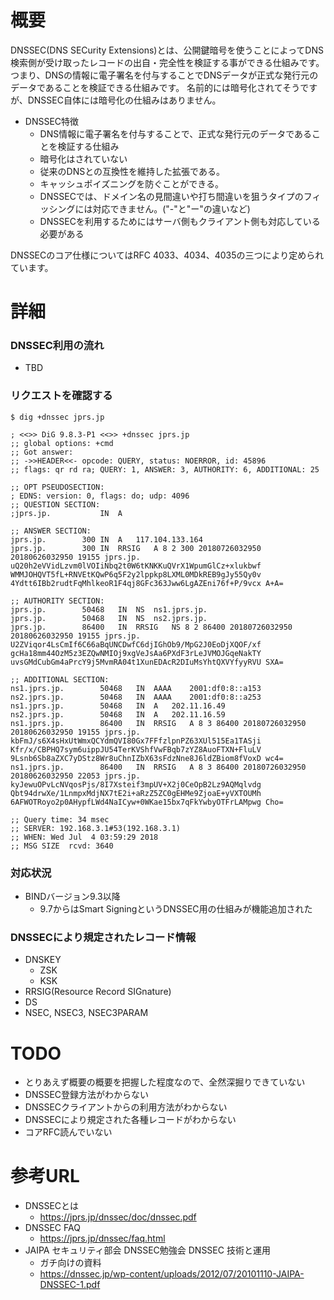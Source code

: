 # 概要
DNSSEC(DNS SECurity Extensions)とは、公開鍵暗号を使うことによってDNS検索側が受け取ったレコードの出自・完全性を検証する事ができる仕組みです。
つまり、DNSの情報に電子署名を付与することでDNSデータが正式な発行元のデータであることを検証できる仕組みです。
名前的には暗号化されてそうですが、DNSSEC自体には暗号化の仕組みはありません。


- DNSSEC特徴
  - DNS情報に電子署名を付与することで、正式な発行元のデータであることを検証する仕組み
  - 暗号化はされていない
  - 従来のDNSとの互換性を維持した拡張である。
  - キャッシュポイズニングを防ぐことができる。
  - DNSSECでは、ドメイン名の見間違いや打ち間違いを狙うタイプのフィッシングには対応できません。("-"と"ー"の違いなど)
  - DNSSECを利用するためにはサーバ側もクライアント側も対応している必要がある


DNSSECのコア仕様についてはRFC 4033、4034、4035の三つにより定められています。

# 詳細

### DNSSEC利用の流れ
- TBD


### リクエストを確認する
```
$ dig +dnssec jprs.jp

; <<>> DiG 9.8.3-P1 <<>> +dnssec jprs.jp
;; global options: +cmd
;; Got answer:
;; ->>HEADER<<- opcode: QUERY, status: NOERROR, id: 45896
;; flags: qr rd ra; QUERY: 1, ANSWER: 3, AUTHORITY: 6, ADDITIONAL: 25

;; OPT PSEUDOSECTION:
; EDNS: version: 0, flags: do; udp: 4096
;; QUESTION SECTION:
;jprs.jp.			IN	A

;; ANSWER SECTION:
jprs.jp.		300	IN	A	117.104.133.164
jprs.jp.		300	IN	RRSIG	A 8 2 300 20180726032950 20180626032950 19155 jprs.jp. uQ20h2eVVidLzvm0lVOIiNbq2t0W6tKNKKuQVrX1WpumGlCz+xlukbwf WMMJOHQVT5fL+RNVEtKQwP6q5F2y2lppkp8LXML0MDkREB9gJy55Qy0v 4Ydtt6IBb2rudtFqMhlkeoR1F4qj8GFc363Jww6LgAZEni76f+P/9vcx A+A=

;; AUTHORITY SECTION:
jprs.jp.		50468	IN	NS	ns1.jprs.jp.
jprs.jp.		50468	IN	NS	ns2.jprs.jp.
jprs.jp.		86400	IN	RRSIG	NS 8 2 86400 20180726032950 20180626032950 19155 jprs.jp. U2ZViqor4LsCmIf6C66aBqUNCDwfC6djIGhOb9/MpG2J0EoDjXQOF/xf gcHa18mm44OzM5z3EZQwNMIOj9xgVeJsAa6PXdF3rLeJVMOJGqeNakTY uvsGMdCubGm4aPrcY9j5MvmRA04t1XunEDAcR2DIuMsYhtQXVYfyyRVU SXA=

;; ADDITIONAL SECTION:
ns1.jprs.jp.		50468	IN	AAAA	2001:df0:8::a153
ns2.jprs.jp.		50468	IN	AAAA	2001:df0:8::a253
ns1.jprs.jp.		50468	IN	A	202.11.16.49
ns2.jprs.jp.		50468	IN	A	202.11.16.59
ns1.jprs.jp.		86400	IN	RRSIG	A 8 3 86400 20180726032950 20180626032950 19155 jprs.jp. kbFmJ/s6X4sHxUtWmxQCYdmQVI80Gx7FFfzlpnPZ63XUl515Ea1TASji Kfr/x/CBPHQ7sym6uippJU54TerKVShfVwFBqb7zYZ8AuoFTXN+FluLV 9Lsnb6Sb8aZXC7yDStz8Wr8uChnIZbX63sFdzNne8J6ldZBiom8fVoxD wc4=
ns1.jprs.jp.		86400	IN	RRSIG	A 8 3 86400 20180726032950 20180626032950 22053 jprs.jp. kyJewuOPvLcNVqosPjs/8I7Xsteif3mpUV+X2j0CeOpB2Lz9AQMqlvdg Qbt94drwXe/1LnmpxMdjNX7tE2i+aRzZ5ZC0gEHMe9ZjoaE+yVXTOUMh 6AFWOTRoyo2p0AHypfLWd4NaICyw+0WKae15bx7qFkYwbyOTFrLAMpwg Cho=

;; Query time: 34 msec
;; SERVER: 192.168.3.1#53(192.168.3.1)
;; WHEN: Wed Jul  4 03:59:29 2018
;; MSG SIZE  rcvd: 3640
```

### 対応状況
- BINDバージョン9.3以降
  - 9.7からはSmart SigningというDNSSEC用の仕組みが機能追加された

### DNSSECにより規定されたレコード情報
- DNSKEY
  - ZSK
  - KSK
- RRSIG(Resource Record SIGnature)
- DS
- NSEC, NSEC3, NSEC3PARAM


# TODO
- とりあえず概要の概要を把握した程度なので、全然深掘りできていない
- DNSSEC登録方法がわからない
- DNSSECクライアントからの利用方法がわからない
- DNSSECにより規定された各種レコードがわからない
- コアRFC読んでいない


# 参考URL
- DNSSECとは
  - https://jprs.jp/dnssec/doc/dnssec.pdf
- DNSSEC FAQ
  - https://jprs.jp/dnssec/faq.html
- JAIPA セキュリティ部会 DNSSEC勉強会 DNSSEC 技術と運用
  - ガチ向けの資料
  - https://dnssec.jp/wp-content/uploads/2012/07/20101110-JAIPA-DNSSEC-1.pdf
